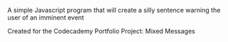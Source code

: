A simple Javascript program that will create a silly sentence warning the user of an imminent event

Created for the Codecademy Portfolio Project: Mixed Messages
